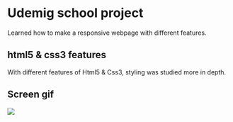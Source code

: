 
<h1> Udemig school project </h1>

Learned how to make a responsive webpage with different features. 

<h2> html5 & css3 features </h2>

With different features of Html5 & Css3, styling was studied more in depth.

<h2> Screen gif </h2>

![](screen.gif)